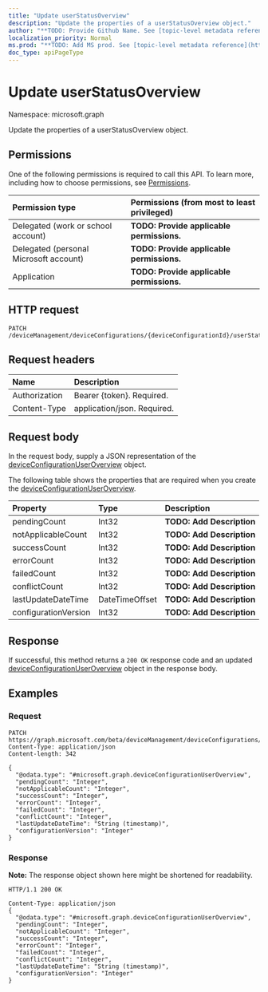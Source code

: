 ```yaml
---
title: "Update userStatusOverview"
description: "Update the properties of a userStatusOverview object."
author: "**TODO: Provide Github Name. See [topic-level metadata reference](https://msgo.azurewebsites.net/add/document/guidelines/metadata.html#topic-level-metadata)**"
localization_priority: Normal
ms.prod: "**TODO: Add MS prod. See [topic-level metadata reference](https://msgo.azurewebsites.net/add/document/guidelines/metadata.html#topic-level-metadata)**"
doc_type: apiPageType
---
```


# Update userStatusOverview
Namespace: microsoft.graph

Update the properties of a userStatusOverview object.

## Permissions
One of the following permissions is required to call this API. To learn more, including how to choose permissions, see [Permissions](/graph/permissions-reference).

|Permission type|Permissions (from most to least privileged)|
|:---|:---|
|Delegated (work or school account)|**TODO: Provide applicable permissions.**|
|Delegated (personal Microsoft account)|**TODO: Provide applicable permissions.**|
|Application|**TODO: Provide applicable permissions.**|

## HTTP request

<!-- {
  "blockType": "ignored"
}
-->
``` http
PATCH /deviceManagement/deviceConfigurations/{deviceConfigurationId}/userStatusOverview
```

## Request headers
|Name|Description|
|:---|:---|
|Authorization|Bearer {token}. Required.|
|Content-Type|application/json. Required.|

## Request body
In the request body, supply a JSON representation of the [deviceConfigurationUserOverview](../resources/intune-deviceconfigurationuseroverview.md) object.

The following table shows the properties that are required when you create the [deviceConfigurationUserOverview](../resources/intune-deviceconfigurationuseroverview.md).

|Property|Type|Description|
|:---|:---|:---|
|pendingCount|Int32|**TODO: Add Description**|
|notApplicableCount|Int32|**TODO: Add Description**|
|successCount|Int32|**TODO: Add Description**|
|errorCount|Int32|**TODO: Add Description**|
|failedCount|Int32|**TODO: Add Description**|
|conflictCount|Int32|**TODO: Add Description**|
|lastUpdateDateTime|DateTimeOffset|**TODO: Add Description**|
|configurationVersion|Int32|**TODO: Add Description**|



## Response

If successful, this method returns a `200 OK` response code and an updated [deviceConfigurationUserOverview](../resources/intune-deviceconfigurationuseroverview.md) object in the response body.

## Examples

### Request
<!-- {
  "blockType": "request",
  "name": "update_userstatusoverview"
}
-->
``` http
PATCH https://graph.microsoft.com/beta/deviceManagement/deviceConfigurations/{deviceConfigurationId}/userStatusOverview
Content-Type: application/json
Content-length: 342

{
  "@odata.type": "#microsoft.graph.deviceConfigurationUserOverview",
  "pendingCount": "Integer",
  "notApplicableCount": "Integer",
  "successCount": "Integer",
  "errorCount": "Integer",
  "failedCount": "Integer",
  "conflictCount": "Integer",
  "lastUpdateDateTime": "String (timestamp)",
  "configurationVersion": "Integer"
}
```


### Response
**Note:** The response object shown here might be shortened for readability.
<!-- {
  "blockType": "response",
  "truncated": true
}
-->
``` http
HTTP/1.1 200 OK

Content-Type: application/json
{
  "@odata.type": "#microsoft.graph.deviceConfigurationUserOverview",
  "pendingCount": "Integer",
  "notApplicableCount": "Integer",
  "successCount": "Integer",
  "errorCount": "Integer",
  "failedCount": "Integer",
  "conflictCount": "Integer",
  "lastUpdateDateTime": "String (timestamp)",
  "configurationVersion": "Integer"
}
```

